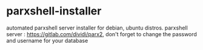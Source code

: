 # parxshell-installer
automated parxshell server installer for debian, ubuntu distros. parxshell server : https://gitlab.com/dividi/parx2,
don't forget to change the password and username for your database
